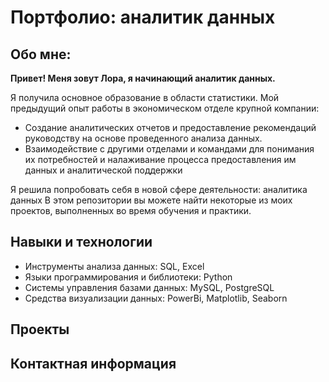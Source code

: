 # Портфолио: аналитик данных

## Обо мне:

**Привет! Меня зовут Лора, я начинающий аналитик данных.** 

Я получила основное образование в области статистики.
Мой предыдущий опыт работы в экономическом отделе крупной компании:
- Создание аналитических отчетов и предоставление рекомендаций руководству на основе проведенного анализа данных.
- Взаимодействие с другими отделами и командами для понимания их потребностей и налаживание процесса предоставления им данных и аналитической поддержки

Я решила попробовать себя в новой сфере деятельности: аналитика данных
В этом репозитории вы можете найти некоторые из моих проектов, выполненных во время обучения и практики.

## Навыки и технологии

- Инструменты анализа данных: SQL, Excel
- Языки программирования и библиотеки: Python
- Системы управления базами данных: MySQL, PostgreSQL
- Средства визуализации данных: PowerBi, Matplotlib, Seaborn

## Проекты


## Контактная информация

